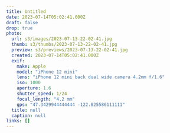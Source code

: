 ```yaml
---
title: Untitled
date: 2023-07-14T05:02:41.000Z
draft: false
drop: true
photo:
  url: s3/images/2023-07-13-22-02-41.jpg
  thumb: s3/thumbs/2023-07-13-22-02-41.jpg
  preview: s3/previews/2023-07-13-22-02-41.jpg
  created: 2023-07-14T05:02:41.000Z
  exif:
    make: Apple
    model: "iPhone 12 mini"
    lens: "iPhone 12 mini back dual wide camera 4.2mm f/1.6"
    iso: 1000
    aperture: 1.6
    shutter_speed: 1/24
    focal_length: "4.2 mm"
    gps: "47.3429944444444 -122.825586111111"
  title: null
  caption: null
links: []
---
```

